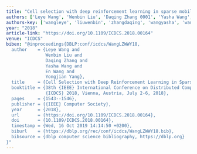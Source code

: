 ```yaml
---
title: "Cell selection with deep reinforcement learning in sparse mobile crowdsensing"
authors: ['Leye Wang', 'Wenbin Liu', 'Daqing Zhang 0001', 'Yasha Wang', 'En Wang', 'Yongjian Yang']
authors-key: ['wangleye', 'liuwenbin', 'zhangdaqing', 'wangyasha', 'wangen', 'yangyongjian']
year: "2018"
article-link: "https://doi.org/10.1109/ICDCS.2018.00164"
venue: "ICDCS"
bibex: "@inproceedings{DBLP:conf/icdcs/WangLZWWY18,
  author    = {Leye Wang and
               Wenbin Liu and
               Daqing Zhang and
               Yasha Wang and
               En Wang and
               Yongjian Yang},
  title     = {Cell Selection with Deep Reinforcement Learning in Sparse Mobile Crowdsensing},
  booktitle = {38th {IEEE} International Conference on Distributed Computing Systems,
               {ICDCS} 2018, Vienna, Austria, July 2-6, 2018},
  pages     = {1543--1546},
  publisher = {{IEEE} Computer Society},
  year      = {2018},
  url       = {https://doi.org/10.1109/ICDCS.2018.00164},
  doi       = {10.1109/ICDCS.2018.00164},
  timestamp = {Wed, 16 Oct 2019 14:14:50 +0200},
  biburl    = {https://dblp.org/rec/conf/icdcs/WangLZWWY18.bib},
  bibsource = {dblp computer science bibliography, https://dblp.org}
}"
---
```


